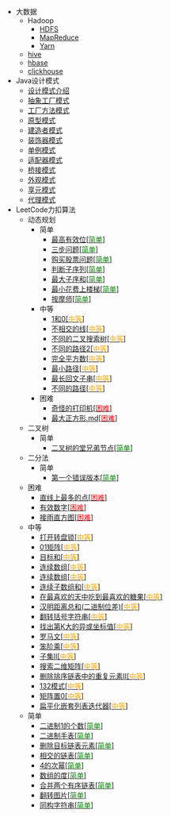 * 大数据
  * Hadoop
    * [HDFS](./docs/大数据/HDFS.md)
    * [MapReduce](./docs/大数据/MapReduce.md)
    * [Yarn](./docs/大数据/Yarn.md)
  * [hive](./docs/大数据/hive.md)
  * [hbase](./docs/大数据/hbase.md)
  * [clickhouse](./docs/大数据/clickhouse.md)
* Java设计模式
  * [设计模式介绍](./docs/设计模式/Java设计模式-介绍.md)
  * [抽象工厂模式](./docs/设计模式/Java设计模式-抽象工厂模式.md)
  * [工厂方法模式](./docs/设计模式/Java设计模式-工厂方法模式.md)
  * [原型模式](./docs/设计模式/Java设计模式-原型模式.md)
  * [建造者模式](./docs/设计模式/Java设计模式-建造者模式.md)
  * [装饰器模式](./docs/设计模式/Java设计模式-装饰器模式.md)
  * [单例模式](./docs/设计模式/Java设计模式-单例模式.md)
  * [适配器模式](./docs/设计模式/Java设计模式-适配器模式.md)
  * [桥接模式](./docs/设计模式/Java设计模式-桥接模式.md)
  * [外观模式](./docs/设计模式/Java设计模式-外观模式.md)
  * [享元模式](./docs/设计模式/Java设计模式-享元模式.md)
  * [代理模式](./docs/设计模式/Java设计模式-代理模式.md)
* LeetCode力扣算法
  * 动态规划
    * 简单
        * [最高有效位[<font color=green>简单</font>]](./docs/算法/动态规划/简单/最高有效位.md)
        * [三步问题[<font color=green>简单</font>]](./docs/算法/动态规划/简单/三步问题.md)
        * [购买股票问题[<font color=green>简单</font>]](docs/算法/动态规划/简单/购买股票问题.md)
        * [判断子序列[<font color=green>简单</font>]](docs/算法/动态规划/简单/判断子序列.md)
        * [最大子序和[<font color=green>简单</font>]](docs/算法/动态规划/简单/最大子序和.md)
        * [最小花费上楼梯[<font color=green>简单</font>]](docs/算法/动态规划/简单/最小花费上楼梯.md)
        * [按摩师[<font color=green>简单</font>]](docs/算法/动态规划/简单/按摩师.md)
    * 中等
        * [1和0[<font color=orange>中等</font>]](./docs/算法/动态规划/中等/1和0.md)
        * [不相交的线[<font color=orange>中等</font>]](docs/算法/动态规划/中等/不相交的线.md)
        * [不同的二叉搜索树[<font color=orange>中等</font>]](docs/算法/动态规划/中等/不同的二叉搜索树.md)
        * [不同的路径2[<font color=orange>中等</font>]](docs/算法/动态规划/中等/不同的路径.md)
        * [完全平方数[<font color=orange>中等</font>]](docs/算法/动态规划/中等/完全平方数.md)
        * [最小路径[<font color=orange>中等</font>]](docs/算法/动态规划/中等/最小路径.md)
        * [最长回文子串[<font color=orange>中等</font>]](docs/算法/动态规划/中等/最长回文子串.md)
        * [不同的路径[<font color=orange>中等</font>]](docs/算法/动态规划/中等/不同的路径.md)
    * 困难
        * [奇怪的打印机[<font color=red>困难</font>]](./docs/算法/动态规划/困难/奇怪的打印机.md)
        * [最大正方形.md[<font color=red>困难</font>]](docs/算法/动态规划/困难/最大正方形.md)
  * 二叉树
    * 简单
      * [二叉树的堂兄弟节点[<font color=green>简单</font>]](docs/算法/二叉树/简单/二叉树的堂兄弟结点.md)
  * 二分法
    * 简单
      * [第一个错误版本[<font color=green>简单</font>]](docs/算法/二分法/简单/第一个错误版本.md)
  * 困难
    * [直线上最多的点[<font color=red>困难</font>]](./docs/算法/哈希表/直线上最多的点.md)
    * [有效数字[<font color=red>困难</font>]](./docs/算法/有效数字.md)
    * [接雨直方图[<font color=red>困难</font>]](./docs/算法/接雨直方图.md)
  * 中等
    * [打开转盘锁[<font color=orange>中等</font>]](./docs/算法/打开转盘锁.md)
    * [01矩阵[<font color=orange>中等</font>]](./docs/算法/矩阵/01矩阵.md)
    * [目标和[<font color=orange>中等</font>]](./docs/算法/回溯/中等/目标和.md)
    * [连续数组[<font color=orange>中等</font>]](./docs/算法/前缀和/连续数组.md#连续数组)
    * [连续数组[<font color=orange>中等</font>]](./docs/算法/前缀和/连续数组.md#连续数组)
    * [连续子数组和[<font color=orange>中等</font>]](./docs/算法/前缀和/连续数组.md#连续的子数组和)
    * [在最喜欢的天中吃到最喜欢的糖果[<font color=orange>中等</font>]](./docs/算法/前缀和/在最喜欢的天中吃到最喜欢的糖果.md)
    * [汉明距离总和(二进制位差)[<font color=orange>中等</font>]](./docs/算法/进制/汉明距离总和(二进制位差).md)
    * [翻转括号字符串[<font color=orange>中等</font>]](./docs/算法/翻转括号字符串.md)
    * [找出第K大的异或坐标值[<font color=orange>中等</font>]](./docs/算法/异或/找出第K大的异或坐标值.md)
    * [罗马文[<font color=orange>中等</font>]](./docs/算法/罗马文问题.md)
    * [笨阶乘[<font color=orange>中等</font>]](./docs/算法/笨阶乘.md)
    * [子集II[<font color=orange>中等</font>]](./docs/算法/子集II.md)
    * [搜索二维矩阵[<font color=orange>中等</font>]](docs/算法/矩阵/搜索二维矩阵.md)
    * [删除排序链表中的重复元素II[<font color=orange>中等</font>]](./docs/算法/删除排序链表中的重复元素.md)
    * [132模式[<font color=orange>中等</font>]](./docs/算法/132模式.md)
    * [矩阵置0[<font color=orange>中等</font>]](docs/算法/矩阵/矩阵置0.md)
    * [扁平化嵌套列表迭代器[<font color=orange>中等</font>]](./docs/算法/扁平化嵌套列表迭代器.md)
  * 简单
    * [二进制1的个数[<font color=green>简单</font>]](docs/算法/二进制/二进制1的个数.md)
    * [二进制手表[<font color=green>简单</font>]](docs/算法/二进制/二进制手表.md)
    * [删除目标链表元素[<font color=green>简单</font>]](./docs/算法/链表/删除目标链表元素.md)
    * [相交的链表[<font color=green>简单</font>]](./docs/算法/链表/相交的链表.md)
    * [4的次幂[<font color=green>简单</font>]](./docs/算法/进制/4的次幂.md)
    * [数组的度[<font color=green>简单</font>]](./docs/算法/数组的度.md)
    * [合并两个有序链表[<font color=green>简单</font>]](./docs/算法/合并两个有序链表.md)
    * [翻转图片[<font color=green>简单</font>]](./docs/算法/翻转图片.md)
    * [同构字符串[<font color=green>简单</font>]](./docs/算法/同构字符串.md)

